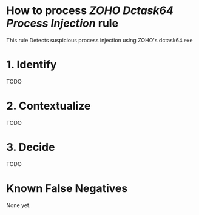 # How to process *ZOHO Dctask64 Process Injection* rule
This rule Detects suspicious process injection using ZOHO's dctask64.exe

# 1. Identify
TODO

# 2. Contextualize
TODO

# 3. Decide
TODO

# Known False Negatives
None yet.
